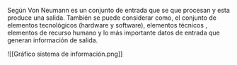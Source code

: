 Según Von Neumann es un conjunto de entrada que se que procesan y esta produce una salida.  También se puede considerar como, el conjunto de elementos tecnológicos (hardware y software), elementos técnicos , elementos de recurso humano y lo más importante datos de entrada que generan información de salida.

![[Gráfico sistema de información.png]]